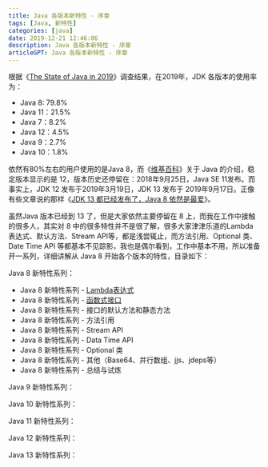 ```yaml
---
title: Java 各版本新特性 - 序章
tags: [Java, 新特性]
categories: [java]
date: 2019-12-21 12:46:06
description: Java 各版本新特性 - 序章
articleGPT: Java 各版本新特性 - 序章
---
```


根据《[The State of Java in 2019](https://www.baeldung.com/java-in-2019)》调查结果，在2019年，JDK 各版本的使用率为：

 - Java 8: 79.8%
 - Java 11：21.5%
 - Java 7：8.2%
 - Java 12：4.5%
 - Java 9：2.7%
 - Java 10：1.8%

依然有80%左右的用户使用的是Java 8，而《[维基百科](https://zh.wikipedia.org/wiki/Java)》关于 Java
的介绍，稳定版本显示的是 12，版本历史还停留在：2018年9月25日，Java SE 11发布。而事实上，JDK 12 发布于2019年3月19日，JDK
13 发布于 2019年9月17日。正像有些文章说的那样《[JDK 13 都已经发布了，Java 8
依然是最爱](https://www.cnblogs.com/fengzheng/p/11589054.html)》。

虽然Java 版本已经到 13 了，但是大家依然主要停留在 8 上，而我在工作中接触的很多人，其实对 8
中的很多特性并不是很了解，很多大家津津乐道的Lambda 表达式、默认方法、Stream API等，都是浅尝辄止，而方法引用、Optional 类、Date
Time API 等都基本不见踪影，我也是偶尔看到，工作中基本不用，所以准备开一系列，详细讲解从 Java 8 开始各个版本的特性，目录如下：

Java 8 新特性系列：

 - Java 8 新特性系列 - [Lambda表达式](./2020-03-19-java-8-lambda)
 - Java 8 新特性系列 - [函数式接口](./2020-05-29-java-8-function)
 - Java 8 新特性系列 - 接口的默认方法和静态方法
 - Java 8 新特性系列 - 方法引用
 - Java 8 新特性系列 - Stream API
 - Java 8 新特性系列 - Data Time API
 - Java 8 新特性系列 - Optional 类
 - Java 8 新特性系列 - 其他（Base64、并行数组、jjs、jdeps等）
 - Java 8 新特性系列 - 总结与试炼

Java 9 新特性系列：

Java 10 新特性系列：

Java 11 新特性系列：

Java 12 新特性系列：

Java 13 新特性系列：


